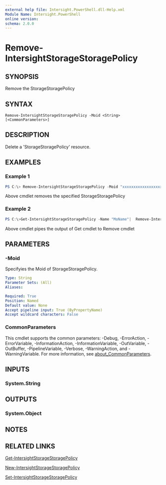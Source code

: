 ```yaml
---
external help file: Intersight.PowerShell.dll-Help.xml
Module Name: Intersight.PowerShell
online version:
schema: 2.0.0
---
```


# Remove-IntersightStorageStoragePolicy

## SYNOPSIS
Remove the StorageStoragePolicy

## SYNTAX

```
Remove-IntersightStorageStoragePolicy -Moid <String> [<CommonParameters>]
```

## DESCRIPTION
Delete a &apos;StorageStoragePolicy&apos; resource.

## EXAMPLES

### Example 1
```powershell
PS C:\> Remove-IntersightStorageStoragePolicy -Moid "xxxxxxxxxxxxxxxxxxxxxxxxxxx"
```
Above cmdlet removes the specified StorageStoragePolicy 

### Example 2
```powershell
PS C:\>Get-IntersightStorageStoragePolicy -Name "MoName"|  Remove-IntersightStorageStoragePolicy
```
Above cmdlet pipes the output of Get cmdlet to Remove cmdlet

## PARAMETERS

### -Moid
Specifyies the Moid of StorageStoragePolicy.

```yaml
Type: String
Parameter Sets: (All)
Aliases:

Required: True
Position: Named
Default value: None
Accept pipeline input: True (ByPropertyName)
Accept wildcard characters: False
```

### CommonParameters
This cmdlet supports the common parameters: -Debug, -ErrorAction, -ErrorVariable, -InformationAction, -InformationVariable, -OutVariable, -OutBuffer, -PipelineVariable, -Verbose, -WarningAction, and -WarningVariable. For more information, see [about_CommonParameters](http://go.microsoft.com/fwlink/?LinkID=113216).

## INPUTS

### System.String

## OUTPUTS

### System.Object
## NOTES

## RELATED LINKS

[Get-IntersightStorageStoragePolicy](./Get-IntersightStorageStoragePolicy.md)

[New-IntersightStorageStoragePolicy](./New-IntersightStorageStoragePolicy.md)

[Set-IntersightStorageStoragePolicy](./Set-IntersightStorageStoragePolicy.md)

